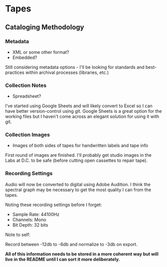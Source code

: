 # Tapes

## Cataloging Methodology

### Metadata
- XML or some other format?
- Embedded?

Still considering metadata options - I'll be looking for standards and best-practices within archival processes (libraries, etc.)

### Collection Notes
- Spreadsheet?

I've started using Google Sheets and will likely convert to Excel so I can have better version-control using git.  Google Sheets is a great option for the working files but I haven't come across an elegant solution for using it with git.

### Collection Images
- Images of both sides of tapes for handwritten labels and tape info

First round of images are finished.  I'll probably get studio images in the Labs at D.C. to be safe (before cutting open cassettes to repair tape).

### Recording Settings
Audio will now be converted to digital using Adobe Audition.  I think the spectral graph may be necessary to get the most quality I can from the tapes.

Noting these recording settings before I forget:

- Sample Rate:  44100Hz
- Channels:  Mono
- Bit Depth:  32 bits

Note to self:

Record between -12db to -6db and normalize to -3db on export.

**All of this information needs to be stored in a more coherent way but will live in the README until I can sort it more deliberately.**
